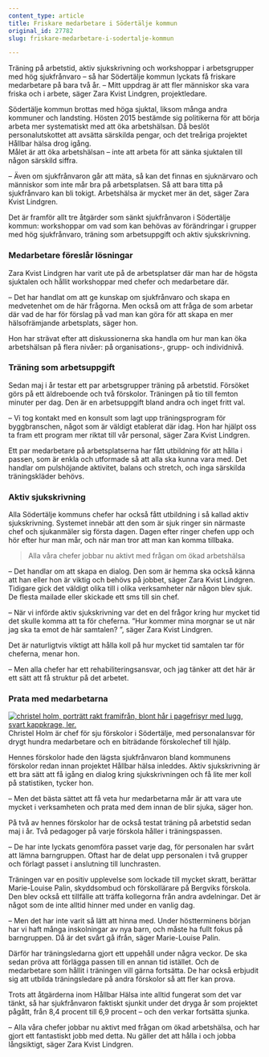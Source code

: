 ```yaml
---
content_type: article
title: Friskare medarbetare i Södertälje kommun
original_id: 27782
slug: friskare-medarbetare-i-sodertalje-kommun

---
```


Träning på arbetstid, aktiv sjukskrivning och workshoppar i arbetsgrupper med hög sjukfrånvaro – så har Södertälje kommun lyckats få friskare medarbetare på bara två år. – Mitt uppdrag är att fler människor ska vara friska och i arbete, säger Zara Kvist Lindgren, projektledare.

Södertälje kommun brottas med höga sjuktal, liksom många andra kommuner och landsting. Hösten 2015 bestämde sig politikerna för att börja arbeta mer systematiskt med att öka arbetshälsan. Då beslöt personalutskottet att avsätta särskilda pengar, och det treåriga projektet Hållbar hälsa drog igång.  
Målet är att öka arbetshälsan – inte att arbeta för att sänka sjuktalen till någon särskild siffra.

– Även om sjukfrånvaron går att mäta, så kan det finnas en sjuknärvaro och människor som inte mår bra på arbetsplatsen. Så att bara titta på sjukfrånvaro kan bli tokigt. Arbetshälsa är mycket mer än det, säger Zara Kvist Lindgren.

Det är framför allt tre åtgärder som sänkt sjukfrånvaron i Södertälje kommun: workshoppar om vad som kan behövas av förändringar i grupper med hög sjukfrånvaro, träning som arbetsuppgift och aktiv sjukskrivning.

### Medarbetare föreslår lösningar

Zara Kvist Lindgren har varit ute på de arbetsplatser där man har de högsta sjuktalen och hållit workshoppar med chefer och medarbetare där.

– Det har handlat om att ge kunskap om sjukfrånvaro och skapa en medvetenhet om de här frågorna. Men också om att fråga de som arbetar där vad de har för förslag på vad man kan göra för att skapa en mer hälsofrämjande arbetsplats, säger hon.

Hon har strävat efter att diskussionerna ska handla om hur man kan öka arbetshälsan på flera nivåer: på organisations-, grupp- och individnivå.

### Träning som arbetsuppgift

Sedan maj i år testar ett par arbetsgrupper träning på arbetstid. Försöket görs på ett äldreboende och två förskolor. Träningen på tio till femton minuter per dag. Den är en arbetsuppgift bland andra och inget fritt val.

– Vi tog kontakt med en konsult som lagt upp träningsprogram för byggbranschen, något som är väldigt etablerat där idag. Hon har hjälpt oss ta fram ett program mer riktat till vår personal, säger Zara Kvist Lindgren.

Ett par medarbetare på arbetsplatserna har fått utbildning för att hålla i passen, som är enkla och utformade så att alla ska kunna vara med. Det handlar om pulshöjande aktivitet, balans och stretch, och inga särskilda träningskläder behövs.

### Aktiv sjukskrivning

Alla Södertälje kommuns chefer har också fått utbildning i så kallad aktiv sjukskrivning. Systemet innebär att den som är sjuk ringer sin närmaste chef och sjukanmäler sig första dagen. Dagen efter ringer chefen upp och hör efter hur man mår, och när man tror att man kan komma tillbaka.

> Alla våra chefer jobbar nu aktivt med frågan om ökad arbetshälsa

– Det handlar om att skapa en dialog. Den som är hemma ska också känna att han eller hon är viktig och behövs på jobbet, säger Zara Kvist Lindgren.  
Tidigare gick det väldigt olika till i olika verksamheter när någon blev sjuk. De flesta mailade eller skickade ett sms till sin chef.

– När vi införde aktiv sjukskrivning var det en del frågor kring hur mycket tid det skulle komma att ta för cheferna. ”Hur kommer mina morgnar se ut när jag ska ta emot de här samtalen? ”, säger Zara Kvist Lindgren.

Det är naturligtvis viktigt att hålla koll på hur mycket tid samtalen tar för cheferna, menar hon.

– Men alla chefer har ett rehabiliteringsansvar, och jag tänker att det här är ett sätt att få struktur på det arbetet.

### Prata med medarbetarna

[![christel holm, porträtt rakt framifrån, blont hår i pagefrisyr med lugg, svart kappkrage, ler.](https://www.suntarbetsliv.se/wp-content/uploads/2017/10/200x220-christel-holm.jpg)](https://www.suntarbetsliv.se/wp-content/uploads/2017/10/200x220-christel-holm.jpg)Christel Holm är chef för sju förskolor i Södertälje, med personalansvar för drygt hundra medarbetare och en biträdande förskolechef till hjälp.

Hennes förskolor hade den lägsta sjukfrånvaron bland kommunens förskolor redan innan projektet Hållbar hälsa inleddes. Aktiv sjukskrivning är ett bra sätt att få igång en dialog kring sjukskrivningen och få lite mer koll på statistiken, tycker hon.

– Men det bästa sättet att få veta hur medarbetarna mår är att vara ute mycket i verksamheten och prata med dem innan de blir sjuka, säger hon.

På två av hennes förskolor har de också testat träning på arbetstid sedan maj i år. Två pedagoger på varje förskola håller i träningspassen.

– De har inte lyckats genomföra passet varje dag, för personalen har svårt att lämna barngruppen. Oftast har de delat upp personalen i två grupper och förlagt passet i anslutning till lunchrasten.

Träningen var en positiv upplevelse som lockade till mycket skratt, berättar Marie-Louise Palin, skyddsombud och förskollärare på Bergviks förskola. Den blev också ett tillfälle att träffa kollegorna från andra avdelningar. Det är något som de inte alltid hinner med under en vanlig dag.

– Men det har inte varit så lätt att hinna med. Under höstterminens början har vi haft många inskolningar av nya barn, och måste ha fullt fokus på barngruppen. Då är det svårt gå ifrån, säger Marie-Louise Palin.

Därför har träningsledarna gjort ett uppehåll under några veckor. De ska sedan pröva att förlägga passen till en annan tid istället. Och de medarbetare som hållit i träningen vill gärna fortsätta. De har också erbjudit sig att utbilda träningsledare på andra förskolor så att fler kan prova.

Trots att åtgärderna inom Hållbar Hälsa inte alltid fungerat som det var tänkt, så har sjukfrånvaron faktiskt sjunkit under det dryga år som projektet pågått, från 8,4 procent till 6,9 procent – och den verkar fortsätta sjunka.

– Alla våra chefer jobbar nu aktivt med frågan om ökad arbetshälsa, och har gjort ett fantastiskt jobb med detta. Nu gäller det att hålla i och jobba långsiktigt, säger Zara Kvist Lindgren.

